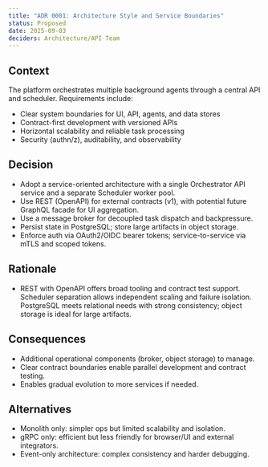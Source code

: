 ```yaml
---
title: "ADR 0001: Architecture Style and Service Boundaries"
status: Proposed
date: 2025-09-03
deciders: Architecture/API Team
---
```


## Context
The platform orchestrates multiple background agents through a central API and scheduler. Requirements include:
- Clear system boundaries for UI, API, agents, and data stores
- Contract-first development with versioned APIs
- Horizontal scalability and reliable task processing
- Security (authn/z), auditability, and observability

## Decision
- Adopt a service-oriented architecture with a single Orchestrator API service and a separate Scheduler worker pool.
- Use REST (OpenAPI) for external contracts (v1), with potential future GraphQL facade for UI aggregation.
- Use a message broker for decoupled task dispatch and backpressure.
- Persist state in PostgreSQL; store large artifacts in object storage.
- Enforce auth via OAuth2/OIDC bearer tokens; service-to-service via mTLS and scoped tokens.

## Rationale
- REST with OpenAPI offers broad tooling and contract test support. Scheduler separation allows independent scaling and failure isolation. PostgreSQL meets relational needs with strong consistency; object storage is ideal for large artifacts.

## Consequences
- Additional operational components (broker, object storage) to manage.
- Clear contract boundaries enable parallel development and contract testing.
- Enables gradual evolution to more services if needed.

## Alternatives
- Monolith only: simpler ops but limited scalability and isolation.
- gRPC only: efficient but less friendly for browser/UI and external integrators.
- Event-only architecture: complex consistency and harder debugging.